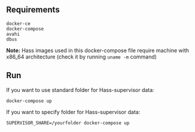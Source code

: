 ## Requirements
```
docker-ce
docker-compose
avahi
dbus
```
**Note:** Hass images used in this docker-compose file require machine with x86_64 architecture (check it by running `uname -m` command)


## Run
If you want to use standard folder for Hass-supervisor data:
```
docker-compose up
```

If you want to specify folder for Hass-supervisor data:
```
SUPERVISOR_SHARE=/yourfolder docker-compose up
```
